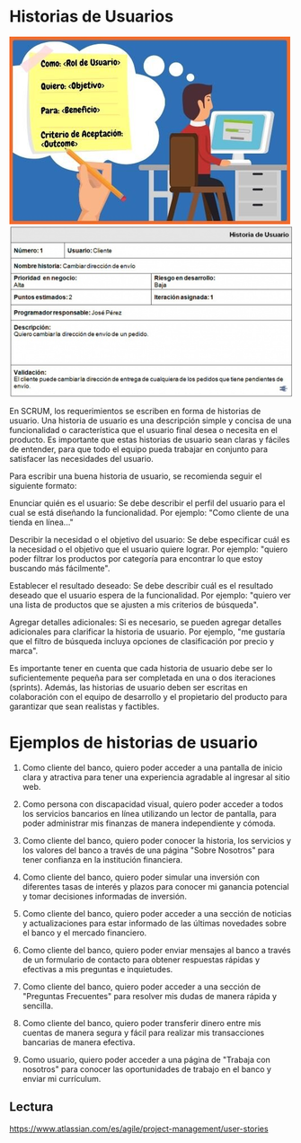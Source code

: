 # Historias de Usuarios 

![Historias de Usuario](./../assets/ppt/SCRUM-historias-usuario.jpg)
![Historias de Usuario](./../assets/ppt/SCRUM-historias-usuario-2.jpg)

En SCRUM, los requerimientos se escriben en forma de historias de usuario. Una historia de usuario es una descripción simple y concisa de una funcionalidad o característica que el usuario final desea o necesita en el producto. Es importante que estas historias de usuario sean claras y fáciles de entender, para que todo el equipo pueda trabajar en conjunto para satisfacer las necesidades del usuario.

Para escribir una buena historia de usuario, se recomienda seguir el siguiente formato:

Enunciar quién es el usuario: Se debe describir el perfil del usuario para el cual se está diseñando la funcionalidad. Por ejemplo: "Como cliente de una tienda en línea..."

Describir la necesidad o el objetivo del usuario: Se debe especificar cuál es la necesidad o el objetivo que el usuario quiere lograr. Por ejemplo: "quiero poder filtrar los productos por categoría para encontrar lo que estoy buscando más fácilmente".

Establecer el resultado deseado: Se debe describir cuál es el resultado deseado que el usuario espera de la funcionalidad. Por ejemplo: "quiero ver una lista de productos que se ajusten a mis criterios de búsqueda".

Agregar detalles adicionales: Si es necesario, se pueden agregar detalles adicionales para clarificar la historia de usuario. Por ejemplo, "me gustaría que el filtro de búsqueda incluya opciones de clasificación por precio y marca".

Es importante tener en cuenta que cada historia de usuario debe ser lo suficientemente pequeña para ser completada en una o dos iteraciones (sprints). Además, las historias de usuario deben ser escritas en colaboración con el equipo de desarrollo y el propietario del producto para garantizar que sean realistas y factibles.

# Ejemplos de historias de usuario 

1. Como cliente del banco, quiero poder acceder a una pantalla de inicio clara y atractiva para tener una experiencia agradable al ingresar al sitio web.

1. Como persona con discapacidad visual, quiero poder acceder a todos los servicios bancarios en línea utilizando un lector de pantalla, para poder administrar mis finanzas de manera independiente y cómoda.

1. Como cliente del banco, quiero poder conocer la historia, los servicios y los valores del banco a través de una página "Sobre Nosotros" para tener confianza en la institución financiera.

1. Como cliente del banco, quiero poder simular una inversión con diferentes tasas de interés y plazos para conocer mi ganancia potencial y tomar decisiones informadas de inversión.

1. Como cliente del banco, quiero poder acceder a una sección de noticias y actualizaciones para estar informado de las últimas novedades sobre el banco y el mercado financiero.

1. Como cliente del banco, quiero poder enviar mensajes al banco a través de un formulario de contacto para obtener respuestas rápidas y efectivas a mis preguntas e inquietudes.

1. Como cliente del banco, quiero poder acceder a una sección de "Preguntas Frecuentes" para resolver mis dudas de manera rápida y sencilla.

1. Como cliente del banco, quiero poder transferir dinero entre mis cuentas de manera segura y fácil para realizar mis transacciones bancarias de manera efectiva.

1. Como usuario, quiero poder acceder a una página de "Trabaja con nosotros" para conocer las oportunidades de trabajo en el banco y enviar mi currículum.

## Lectura 

https://www.atlassian.com/es/agile/project-management/user-stories